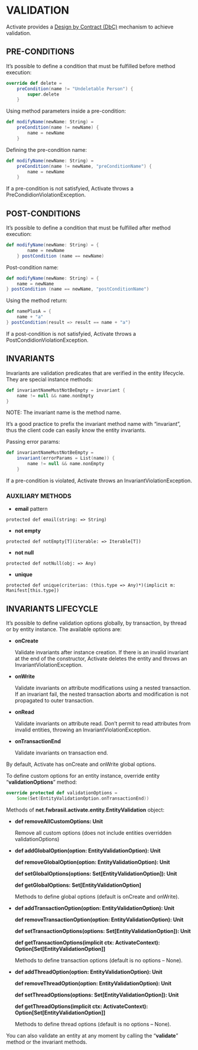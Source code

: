 # VALIDATION #
Activate provides a [Design by Contract (DbC)](http://en.wikipedia.org/wiki/Design_by_contract) mechanism to achieve validation.


## PRE-CONDITIONS ##
It’s possible to define a condition that must be fulfilled before method execution:

``` scala
override def delete =
    preCondition(name != "Undeletable Person") {
        super.delete
    }
```
Using method parameters inside a pre-condition:

``` scala
def modifyName(newName: String) =
    preCondition(name != newName) {
        name = newName
    }
```
Defining the pre-condition name:

``` scala
def modifyName(newName: String) =
    preCondition(name != newName, "preConditionName") {
        name = newName
    }
```
If a pre-condition is not satisfyied, Activate throws a PreCondidionViolationException.


## POST-CONDITIONS ##
It’s possible to define a condition that must be fulfilled after method execution:

``` scala
def modifyName(newName: String) = {
        name = newName
    } postCondition (name == newName)
```
Post-condition name:

``` scala
def modifyName(newName: String) = {
    name = newName
} postCondition (name == newName, "postConditionName")
```
Using the method return:

``` scala
def namePlusA = {
    name + "a"
} postCondition(result => result == name + "a")
```
If a post-condition is not satisfyied, Activate throws a PostCondidionViolationException.


## INVARIANTS ##
Invariants are validation predicates that are verified in the entity lifecycle. They are special instance methods:

``` scala
def invariantNameMustNotBeEmpty = invariant {
    name != null && name.nonEmpty
}
```
NOTE: The invariant name is the method name.

It’s a good practice to prefix the invariant method name with “invariant”, thus the client code can easily know the entity invariants.

Passing error params:

``` scala
def invariantNameMustNotBeEmpty =
    invariant(errorParams = List(name)) {
        name != null && name.nonEmpty
    }
```
If a pre-condition is violated, Activate throws an InvariantViolationException.

### AUXILIARY METHODS

- **email** pattern

`protected def email(string: => String)`

- **not empty**

`protected def notEmpty[T](iterable: => Iterable[T])`

- **not null**

`protected def notNull(obj: => Any)`

- **unique**

`protected def unique(criterias: (this.type => Any)*)(implicit m: Manifest[this.type])`


## INVARIANTS LIFECYCLE ##

It’s possible to define validation options globally, by transaction, by thread or by entity instance. The available options are:

- **onCreate**

	Validate invariants after instance creation. If there is an invalid invariant at the end of the constructor, Activate deletes the entity and throws an InvariantViolationException.

- **onWrite**

	Validate invariants on attribute modifications using a nested transaction. If an invariant fail, the nested transaction aborts and modification is not propagated to outer transaction.

- **onRead**

	Validate invariants on attribute read. Don’t permit to read attributes from invalid entities, throwing an InvariantViolationException.

- **onTransactionEnd**

	Validate invariants on transaction end.

By default, Activate has onCreate and onWrite global options.

To define custom options for an entity instance, override entity “**validationOptions**” method:

``` scala
override protected def validationOptions =
    Some(Set(EntityValidationOption.onTransactionEnd))
```

Methods of **net.fwbrasil.activate.entity.EntityValidation** object:

- **def removeAllCustomOptions: Unit**

	Remove all custom options (does not include entities overridden validationOptions)

- **def addGlobalOption(option: EntityValidationOption): Unit**

	**def removeGlobalOption(option: EntityValidationOption): Unit**

	**def setGlobalOptions(options: Set[EntityValidationOption]): Unit**

	**def getGlobalOptions: Set[EntityValidationOption]**

	Methods to define global options (default is onCreate and onWrite).

- **def addTransactionOption(option: EntityValidationOption): Unit**

	**def removeTransactionOption(option: EntityValidationOption): Unit**

	**def setTransactionOptions(options: Set[EntityValidationOption]): Unit**

	**def getTransactionOptions(implicit ctx: ActivateContext): Option[Set[EntityValidationOption]]**

	Methods to define transaction options (default is no options – None).

- **def addThreadOption(option: EntityValidationOption): Unit**

	**def removeThreadOption(option: EntityValidationOption): Unit**

	**def setThreadOptions(options: Set[EntityValidationOption]): Unit**

	**def getThreadOptions(implicit ctx: ActivateContext): Option[Set[EntityValidationOption]]**

	Methods to define thread options (default is no options – None).

You can also validate an entity at any moment by calling the “**validate**” method or the invariant methods.
